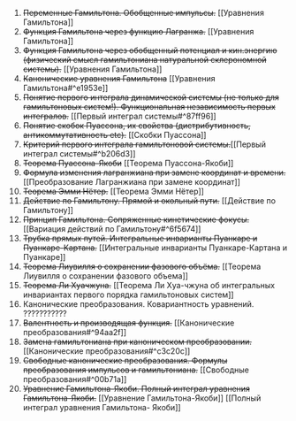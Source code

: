 1. ~~Переменные Гамильтона. Обобщенные импульсы.~~ [[Уравнения Гамильтона]]
2. ~~Функция Гамильтона через функцию Лагранжа.~~  [[Уравнения Гамильтона]]
3. ~~Функция Гамильтона через обобщенный потенциал и кин.энергию (физический
смысл гамильтониана натуральной склерономной системы).~~  [[Уравнения Гамильтона]]
4. ~~Канонические уравнения Гамильтона~~ [[Уравнения Гамильтона#^e1953e]]
5. ~~Понятие первого интеграла динамической системы (не только для гамильтоновых
систем!). Функциональная независимость первых интегралов.~~ [[Первый интеграл системы#^87ff96]]
6. ~~Понятие скобок Пуассона, их свойства (дистрибутивность, антикоммутативность
etc).~~ [[Скобки Пуассона]]
7. ~~Критерий первого интеграла гамильтоновой системы.~~[[Первый интеграл системы#^b206d3]]
8. ~~Теорема Пуассона-Якоби~~ [[Теорема Пуассона-Якоби]]
9. ~~Формула изменения лагранжиана при замене координат и времени.~~ [[Преобразование Лагранжиана при замене координат]]
10. ~~Теорема Эмми Нётер.~~ [[Теорема Эмми Нётер]]
11. ~~Действие по Гамильтону. Прямой и окольный пути.~~ [[Действие по Гамильтону]]
12. ~~Принцип Гамильтона. Сопряженные кинетические фокусы.~~ [[Вариация действий по Гамильтону#^6f5674]]
13. ~~Трубка прямых путей. Интегральные инварианты Пуанкаре и Пуанкаре-Картана.~~ [[Интегральные инварианты Пуанкаре-Картана и Пуанкаре]]
14. ~~Теорема Лиувилля о сохранении фазового объёма.~~ [[Теорема Лиувилля о сохранении фазового объема]]
15. ~~Теорема Ли Хуачжуна.~~ [[Теорема Ли Хуа-чжуна об интегральных инвариантах первого порядка гамильтоновых систем]]
16. Канонические преобразования. Ковариантность уравнений. ???????????
17. ~~Валентность и производящая функция.~~ [[Канонические преобразования#^94aa2f]]
18. ~~Замена гамильтониана при каноническом преобразовании.~~ [[Канонические преобразования#^c3c20c]]
19. ~~Свободные канонические преобразования. Формулы преобразования импульсов и
гамильтониана.~~ [[Свободные преобразования#^00b71a]]
20. ~~Уравнение Гамильтона-Якоби. Полный интеграл уравнения Гамильтона-Якоби.~~ [[Уравнение Гамильтона-Якоби]] [[Полный интеграл уравнения Гамильтона- Якоби]]